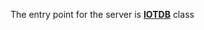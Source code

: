 The entry point for the server is **[IOTDB](https://github.com/apache/iotdb/tree/master/server/src/main/java/org/apache/iotdb/db/service/IOTDB.java)** class
